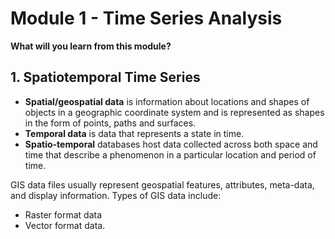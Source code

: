 # Module 1 - Time Series Analysis 

**What will you learn from this module?**

## 1. Spatiotemporal Time Series 

- **Spatial/geospatial data** is information about locations and shapes of objects in a geographic coordinate system and is represented as shapes in the form of points, paths and surfaces. <br>
- **Temporal data** is data that represents a state in time. <br>
- **Spatio-temporal** databases host data collected across both space and time that describe a phenomenon in a particular location and period of time. 

GIS data files usually represent geospatial features, attributes, meta-data, and display information. Types of GIS data include:
- Raster format data <br>
- Vector format data. <br>

